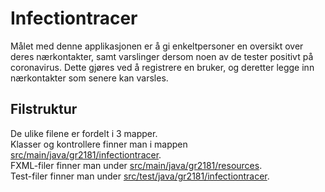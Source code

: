 # Infectiontracer
Målet med denne applikasjonen er å gi enkeltpersoner en oversikt over deres nærkontakter, samt varslinger dersom noen av de tester positivt på coronavirus. Dette gjøres ved å registrere en bruker, og deretter legge inn nærkontakter som senere kan varsles.

## Filstruktur
De ulike filene er fordelt i 3 mapper. <br>
Klasser og kontrollere finner man i mappen [src/main/java/gr2181/infectiontracer](src/main/java/gr2181/infectiontracer/).<br>
FXML-filer finner man under [src/main/java/gr2181/resources](src/main/resources/gr2181/resources/infectiontracer/). <br>
Test-filer finner man under [src/test/java/gr2181/infectiontracer](src/test/java/gr2181/infectiontracer/). <br>

